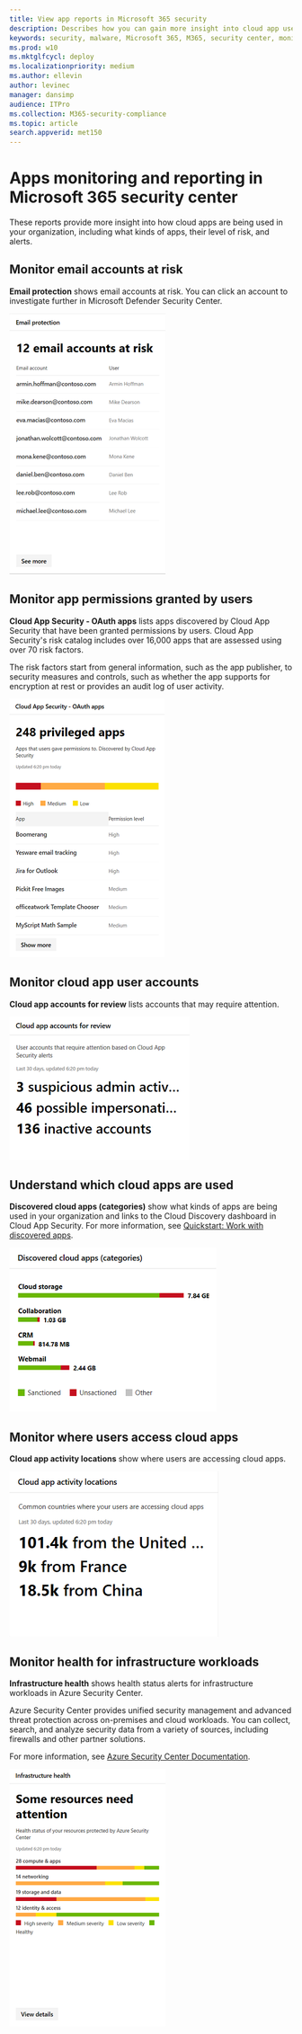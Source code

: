 ```yaml
---
title: View app reports in Microsoft 365 security
description: Describes how you can gain more insight into cloud app use in your organization
keywords: security, malware, Microsoft 365, M365, security center, monitor, report, apps
ms.prod: w10
ms.mktglfcycl: deploy
ms.localizationpriority: medium
ms.author: ellevin
author: levinec
manager: dansimp
audience: ITPro
ms.collection: M365-security-compliance  
ms.topic: article
search.appverid: met150
---
```


# Apps monitoring and reporting in Microsoft 365 security center

These reports provide more insight into how cloud apps are being used in your organization, including what kinds of apps, their level of risk, and alerts.

## Monitor email accounts at risk

**Email protection** shows email accounts at risk. You can click an account to investigate further in Microsoft Defender Security Center.

![Email protection card](./media/security-docs/email-protection.png)

## Monitor app permissions granted by users

**Cloud App Security - OAuth apps** lists apps discovered by Cloud App Security that have been granted permissions by users. Cloud App Security's risk catalog includes over 16,000 apps that are assessed using over 70 risk factors.

The risk factors start from general information, such as the app publisher, to security measures and controls, such as whether the app supports for encryption at rest or provides an audit log of user activity.

![Cloud App Security OAuth apps card](./media/security-docs/cloud-app-security-oauth-apps.png)

## Monitor cloud app user accounts

**Cloud app accounts for review** lists accounts that may require attention.

![Cloud App accounts for review card](./media/security-docs/cloud-app-accounts-for-review.png)

## Understand which cloud apps are used

**Discovered cloud apps (categories)** show what kinds of apps are being used in your organization and links to the Cloud Discovery dashboard in Cloud App Security. For more information, see [Quickstart: Work with discovered apps](https://docs.microsoft.com/cloud-app-security/discovered-apps).  

![Discovered cloud apps categories card](./media/security-docs/discovered-cloud-apps-categories.png)

## Monitor where users access cloud apps

**Cloud app activity locations** show where users are accessing cloud apps.

![Cloud App activity locations card](./media/security-docs/cloud-app-activity-locations.png)

## Monitor health for infrastructure workloads

**Infrastructure health** shows health status alerts for infrastructure workloads in Azure Security Center.

Azure Security Center provides unified security management and advanced threat protection across on-premises and cloud workloads. You can collect, search, and analyze security data from a variety of sources, including firewalls and other partner solutions.

For more information, see [Azure Security Center Documentation](https://docs.microsoft.com/azure/security-center/).

![Infrastructure health card](./media/security-docs/infrastructure-health.png)
